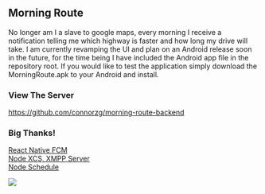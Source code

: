 ## Morning Route
No longer am I a slave to google maps, every morning I receive a notification telling me which highway is faster and how long my drive will take. I am currently revamping the UI and plan on an Android release soon in the future, for the time being I have included the Android app file in the repository root. If you would like to test the application simply download the MorningRoute.apk to your Android and install. 

### View The Server
https://github.com/connorzg/morning-route-backend


### Big Thanks!
[React Native FCM](https://github.com/evollu/react-native-fcm)<br />
[Node XCS, XMPP Server](https://github.com/guness/node-xcs)<br />
[Node Schedule](https://github.com/node-schedule/node-schedule)

![](https://github.com/connorzg/connorzg.github.io/blob/master/images/morningRoute.png?raw=true)
